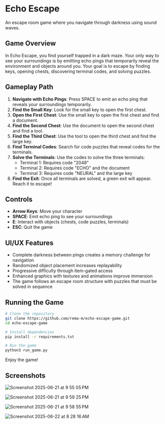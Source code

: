 # Echo Escape

An escape room game where you navigate through darkness using sound waves.

## Game Overview

In Echo Escape, you find yourself trapped in a dark maze. Your only way to see your surroundings is by emitting echo pings that temporarily reveal the environment and objects around you. Your goal is to escape by finding keys, opening chests, discovering terminal codes, and solving puzzles.

## Gameplay Path

1. **Navigate with Echo Pings**: Press SPACE to emit an echo ping that reveals your surroundings temporarily.
2. **Find the Small Key**: Look for the small key to open the first chest.
3. **Open the First Chest**: Use the small key to open the first chest and find a document.
4. **Find the Second Chest**: Use the document to open the second chest and find a tool.
5. **Find the Third Chest**: Use the tool to open the third chest and find the large key.
6. **Find Terminal Codes**: Search for code puzzles that reveal codes for the terminals.
7. **Solve the Terminals**: Use the codes to solve the three terminals:
   - Terminal 1: Requires code "2048"
   - Terminal 2: Requires code "ECHO" and the document
   - Terminal 3: Requires code "NEURAL" and the large key
8. **Find the Exit**: Once all terminals are solved, a green exit will appear. Reach it to escape!

## Controls

- **Arrow Keys**: Move your character
- **SPACE**: Emit echo ping to see your surroundings
- **E**: Interact with objects (chests, code puzzles, terminals)
- **ESC**: Quit the game

## UI/UX Features

- Complete darkness between pings creates a memory challenge for navigation
- Randomized object placement increases replayability
- Progressive difficulty through item-gated access
- Enhanced graphics with textures and animations improve immersion
- The game follows an escape room structure with puzzles that must be solved in sequence

## Running the Game

```bash
# Clone the repository
git clone https://github.com/rema-m/echo-escape-game.git
cd echo-escape-game

# Install dependencies
pip install -r requirements.txt

# Run the game
python3 run_game.py
```

Enjoy the game!

## Screenshots
![Screenshot 2025-06-21 at 9 55 05 PM](https://github.com/user-attachments/assets/0b0c2710-ac02-4ddc-8184-4c4cc5964a62)

![Screenshot 2025-06-21 at 9 59 25 PM](https://github.com/user-attachments/assets/d9f96067-ff45-4a81-bda3-65a71b92deef)

![Screenshot 2025-06-21 at 9 58 55 PM](https://github.com/user-attachments/assets/1f2c03f4-f095-48f9-82ff-2ebe274d1a69)

![Screenshot 2025-06-22 at 8 28 16 AM](https://github.com/user-attachments/assets/876cd4ee-7142-4055-b9f1-633d1b0f7312)

